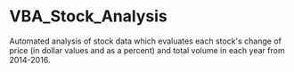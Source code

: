 # VBA_Stock_Analysis
Automated analysis of stock data which evaluates each stock's change of price (in dollar values and as a percent) and total volume in each year from 2014-2016.
